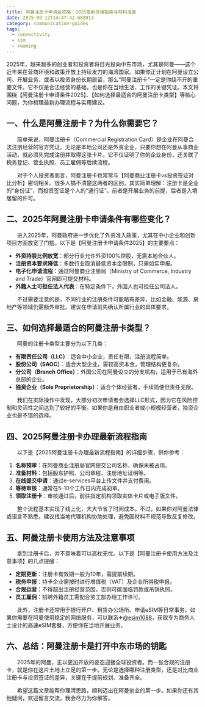 ```yaml
---
title: 阿曼注册卡申请全攻略：2025最新办理指南与材料准备
date: 2025-09-12T14:47:42.688013
category: communication-guides
tags:
  - connectivity
  - sim
  - roaming
---
```


2025年，越来越多的创业者和投资者将目光投向中东市场，尤其是阿曼——这个近年来在营商环境和政策开放上持续发力的海湾国家。如果你正计划在阿曼设立公司、开展业务，或者以投资身份长期居留，那么“阿曼注册卡”一定是你绕不开的重要文件。它不仅是合法经营的基础，也是你在当地生活、工作的关键凭证。本文将围绕【阿曼注册卡申请条件2025】、【如何选择最适合的阿曼注册卡类型】等核心问题，为你梳理最新办理流程与实用建议。

## 一、什么是阿曼注册卡？为什么你需要它？

　　简单来说，阿曼注册卡（Commercial Registration Card）是企业在阿曼合法注册经营的官方凭证。无论是本地公司还是外资企业，只要你想在阿曼从事商业活动，就必须先完成注册并取得这张卡片。它不仅证明了你的企业身份，还关联了税务登记、营业执照、员工雇佣等后续流程。

　　对于个人投资者而言，阿曼注册卡也常常与【阿曼商业注册卡vs投资签证对比分析】密切相关。很多人搞不清楚这两者的区别，其实简单理解：注册卡是企业的“身份证”，而投资签证是个人的“通行证”。前者是开展业务的前提，后者是入境居留的许可。

## 二、2025年阿曼注册卡申请条件有哪些变化？

　　进入2025年，阿曼政府进一步优化了外资准入政策，尤其在中小企业和创新项目方面放宽了门槛。以下是【阿曼注册卡申请条件2025】的主要要点：

- **外资持股比例放宽**：部分行业允许外资100%控股，无需本地合伙人。
- **注册资本要求降低**：多数行业取消最低资本金限制，只需如实申报。
- **电子化申请流程**：通过阿曼商业注册局（Ministry of Commerce, Industry and Trade）官网即可提交材料。
- **外籍人士可担任法人代表**：在特定条件下，外国人也可担任公司法人。

　　不过需要注意的是，不同行业的注册条件可能略有差异，比如金融、能源、房地产等领域仍需额外审批。建议在申请前先确认所属行业的具体要求。

## 三、如何选择最适合的阿曼注册卡类型？

　　阿曼的注册卡类型主要分为以下几类：

- **有限责任公司（LLC）**：适合中小企业，责任有限，注册流程简单。
- **股份公司（SAOC）**：适合大型企业，需较高资本金，管理结构更复杂。
- **分公司（Branch Office）**：外国公司在阿曼设立的分支机构，适用于已有海外总部的企业。
- **独资企业（Sole Proprietorship）**：适合个体经营者，手续简便但责任无限。

　　我们在实际操作中发现，大部分初次申请者会选择LLC形式，因为它在风险控制和灵活性之间达到了较好的平衡。如果你是自由职业者或小规模经营者，独资企业也是不错的选择。

## 四、2025阿曼注册卡办理最新流程指南

　　以下是【2025阿曼注册卡办理最新流程指南】的详细步骤，供你参考：

1. **名称预审**：在阿曼商业注册局官网提交公司名称，确保未被占用。
2. **准备材料**：包括股东护照、公司章程、注册地址证明等。
3. **在线提交申请**：通过e-services平台上传文件并支付费用。
4. **等待审核**：通常在5-10个工作日内完成初审。
5. **领取注册卡**：审核通过后，前往指定机构领取实体卡片或电子版文件。

　　整个流程基本实现了线上化，大大节省了时间成本。不过，如果你对阿曼法律或语言不熟悉，建议找当地代理机构协助处理，避免因材料不规范导致反复修改。

## 五、阿曼注册卡使用方法及注意事项

　　拿到注册卡后，并不意味着可以高枕无忧。以下是【阿曼注册卡使用方法及注意事项】的几点提醒：

- **定期更新**：注册卡有效期一般为10年，需提前续期。
- **税务申报**：持卡企业需按时进行增值税（VAT）及企业所得税申报。
- **合规运营**：不得超出注册经营范围，否则可能面临罚款或吊销执照。
- **员工雇佣**：招聘外籍员工需配合劳工部办理工作许可。

　　此外，注册卡还常用于银行开户、租赁办公场所、申请eSIM等日常事务。如果你需要在阿曼使用稳定的网络服务，可以联系✈[@esim1088](https://t.me/s/esim1088)，获取专为商务人士设计的高速eSIM套餐，方便你在当地开展业务。

## 六、总结：阿曼注册卡是打开中东市场的钥匙

　　2025年的阿曼，正以更加开放的姿态迎接全球投资者。而一张合规的注册卡，就是你在这片土地上立足的第一步。无论是选择哪种注册类型，还是对比商业注册卡与投资签证的差异，关键在于提前规划、准备齐全。

　　希望这篇文章能帮你理清思路，顺利迈出在阿曼创业的第一步。如果你还有其他疑问，欢迎留言交流，我会尽力为你解答。